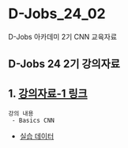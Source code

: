 # D-Jobs_24_02
D-Jobs 아카데미 2기 CNN 교육자료

## D-Jobs 24 2기 강의자료 

## 1. [강의자료-1 링크]()

    강의 내용 
     - Basics CNN

* [실습 데이터](https://drive.google.com/file/d/1WSGf6L0fI4_ioVSOiJpWCbSoa8SyUCLg/view?usp=sharing)



